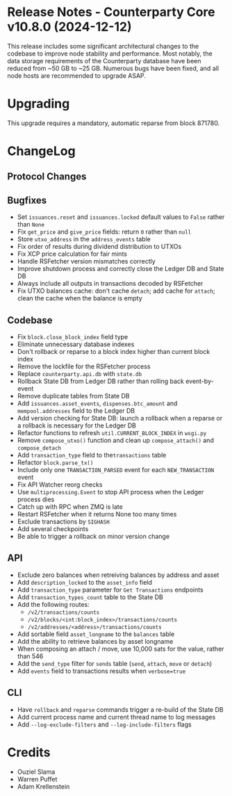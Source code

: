 # Release Notes - Counterparty Core v10.8.0 (2024-12-12)

This release includes some significant architectural changes to the codebase to improve node stability and performance. Most notably, the data storage requirements of the Counterparty database have been reduced from ~50 GB to ~25 GB. Numerous bugs have been fixed, and all node hosts are recommended to upgrade ASAP.


# Upgrading

This upgrade requires a mandatory, automatic reparse from block 871780.


# ChangeLog

## Protocol Changes

## Bugfixes

- Set `issuances.reset` and `issuances.locked` default values to `False` rather than `None`
- Fix `get_price` and `give_price` fields: return `0` rather than `null`
- Store `utxo_address` in the `address_events` table
- Fix order of results during dividend distribution to UTXOs
- Fix XCP price calculation for fair mints
- Handle RSFetcher version mismatches correctly
- Improve shutdown process and correctly close the Ledger DB and State DB
- Always include all outputs in transactions decoded by RSFetcher
- Fix UTXO balances cache: don't cache `detach`; add cache for `attach`; clean the cache when the balance is empty

## Codebase

- Fix `block.close_block_index` field type
- Eliminate unnecessary database indexes
- Don't rollback or reparse to a block index higher than current block index
- Remove the lockfile for the RSFetcher process
- Replace `counterparty.api.db` with `state.db`
- Rollback State DB from Ledger DB rather than rolling back event-by-event
- Remove duplicate tables from State DB
- Add `issuances.asset_events`, `dispenses.btc_amount` and `mempool.addresses` field to the Ledger DB
- Add version checking for State DB: launch a rollback when a reparse or a rollback is necessary for the Ledger DB
- Refactor functions to refresh `util.CURRENT_BLOCK_INDEX` in `wsgi.py`
- Remove `compose_utxo()` function and clean up `compose_attach()` and `compose_detach`
- Add `transaction_type` field to the`transactions` table
- Refactor `block.parse_tx()`
- Include only one `TRANSACTION_PARSED` event for each `NEW_TRANSACTION` event
- Fix API Watcher reorg checks
- Use `multiprocessing.Event` to stop API process when the Ledger process dies
- Catch up with RPC when ZMQ is late
- Restart RSFetcher when it returns None too many times
- Exclude transactions by `SIGHASH`
- Add several checkpoints
- Be able to trigger a rollback on minor version change

## API

- Exclude zero balances when retreiving balances by address and asset
- Add `description_locked` to the `asset_info` field
- Add `transaction_type` parameter for `Get Transactions` endpoints
- Add `transaction_types_count` table to the State DB
- Add the following routes:
    - `/v2/transactions/counts`
    - `/v2/blocks/<int:block_index>/transactions/counts`
    - `/v2/addresses/<address>/transactions/counts`
- Add sortable field `asset_longname` to the `balances` table
- Add the ability to retrieve balances by asset longname
- When composing an attach / move, use 10,000 sats for the value, rather than 546
- Add the `send_type` filter for `sends` table (`send`, `attach`, `move` or `detach`)
- Add `events` field to transactions results when `verbose=true`

## CLI

- Have `rollback` and `reparse` commands trigger a re-build of the State DB
- Add current process name and current thread name to log messages
- Add `--log-exclude-filters` and `--log-include-filters` flags


# Credits

- Ouziel Slama
- Warren Puffet
- Adam Krellenstein
